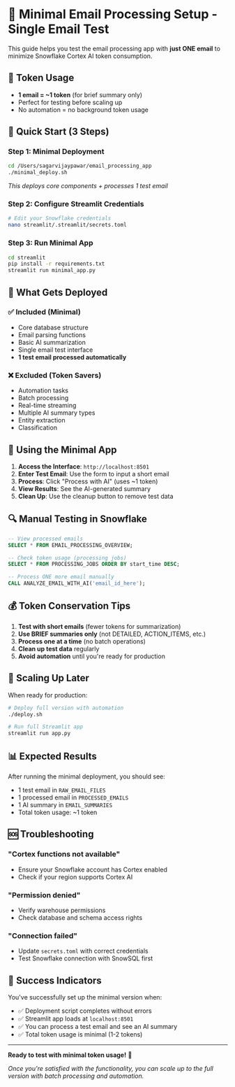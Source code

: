# 📧 Minimal Email Processing Setup - Single Email Test

This guide helps you test the email processing app with **just ONE email** to minimize Snowflake Cortex AI token consumption.

## 🎯 **Token Usage**
- **1 email = ~1 token** (for brief summary only)
- Perfect for testing before scaling up
- No automation = no background token usage

## 🚀 **Quick Start (3 Steps)**

### **Step 1: Minimal Deployment**
```bash
cd /Users/sagarvijaypawar/email_processing_app
./minimal_deploy.sh
```
*This deploys core components + processes 1 test email*

### **Step 2: Configure Streamlit Credentials**
```bash
# Edit your Snowflake credentials
nano streamlit/.streamlit/secrets.toml
```

### **Step 3: Run Minimal App**
```bash
cd streamlit
pip install -r requirements.txt
streamlit run minimal_app.py
```

## 🧪 **What Gets Deployed**

### ✅ **Included (Minimal)**
- Core database structure
- Email parsing functions
- Basic AI summarization
- Single email test interface
- **1 test email processed automatically**

### ❌ **Excluded (Token Savers)**
- Automation tasks
- Batch processing
- Real-time streaming
- Multiple AI summary types
- Entity extraction
- Classification

## 📱 **Using the Minimal App**

1. **Access the Interface**: `http://localhost:8501`
2. **Enter Test Email**: Use the form to input a short email
3. **Process**: Click "Process with AI" (uses ~1 token)
4. **View Results**: See the AI-generated summary
5. **Clean Up**: Use the cleanup button to remove test data

## 🔍 **Manual Testing in Snowflake**

```sql
-- View processed emails
SELECT * FROM EMAIL_PROCESSING_OVERVIEW;

-- Check token usage (processing jobs)
SELECT * FROM PROCESSING_JOBS ORDER BY start_time DESC;

-- Process ONE more email manually
CALL ANALYZE_EMAIL_WITH_AI('email_id_here');
```

## 💰 **Token Conservation Tips**

1. **Test with short emails** (fewer tokens for summarization)
2. **Use BRIEF summaries only** (not DETAILED, ACTION_ITEMS, etc.)
3. **Process one at a time** (no batch operations)
4. **Clean up test data** regularly
5. **Avoid automation** until you're ready for production

## 🔄 **Scaling Up Later**

When ready for production:

```bash
# Deploy full version with automation
./deploy.sh

# Run full Streamlit app
streamlit run app.py
```

## 📊 **Expected Results**

After running the minimal deployment, you should see:
- 1 test email in `RAW_EMAIL_FILES`
- 1 processed email in `PROCESSED_EMAILS`
- 1 AI summary in `EMAIL_SUMMARIES`
- Total token usage: ~1 token

## 🆘 **Troubleshooting**

### **"Cortex functions not available"**
- Ensure your Snowflake account has Cortex enabled
- Check if your region supports Cortex AI

### **"Permission denied"**
- Verify warehouse permissions
- Check database and schema access rights

### **"Connection failed"**
- Update `secrets.toml` with correct credentials
- Test Snowflake connection with SnowSQL first

## 🎉 **Success Indicators**

You've successfully set up the minimal version when:
- ✅ Deployment script completes without errors
- ✅ Streamlit app loads at `localhost:8501`
- ✅ You can process a test email and see an AI summary
- ✅ Total token usage is minimal (1-2 tokens)

---

**Ready to test with minimal token usage!** 🚀

*Once you're satisfied with the functionality, you can scale up to the full version with batch processing and automation.*
